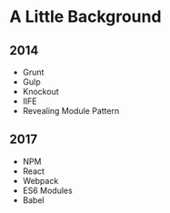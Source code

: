 
# A Little Background


## 2014

 - Grunt
 - Gulp
 - Knockout
 - IIFE
 - Revealing Module Pattern


## 2017

 - NPM
 - React
 - Webpack
 - ES6 Modules
 - Babel


<!-- .slide: data-background="/images/colbert-with-kittens.gif" -->


<!-- .slide: data-background="/images/skyler-screaming.gif" -->


<!-- .slide: data-background="/images/homer-cell-phone-lounging-in-pool.gif" -->
